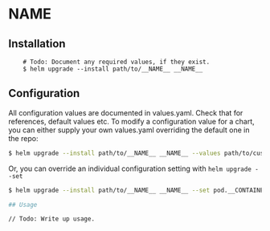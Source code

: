 # __NAME__

## Installation

```
    # Todo: Document any required values, if they exist.
    $ helm upgrade --install path/to/__NAME__ __NAME__
```

## Configuration

All configuration values are documented in values.yaml. Check that for references, default values etc. To modify a
configuration value for a chart, you can either supply your own values.yaml overriding the default one in the repo:

```bash
$ helm upgrade --install path/to/__NAME__ __NAME__ --values path/to/custom/values/file.yaml
```

Or, you can override an individual configuration setting with `helm upgrade --set`

```bash
$ helm upgrade --install path/to/__NAME__ __NAME__ --set pod.__CONTAINER_NAME__.image="your/image:1.0.0"

## Usage

// Todo: Write up usage.
